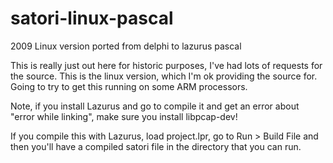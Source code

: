 # satori-linux-pascal
2009 Linux version ported from delphi to lazurus pascal


This is really just out here for historic purposes, I've had lots of requests for the source.  This is the linux version, which I'm ok providing the source for.  Going to try to get this running on some ARM processors.


Note, if you install Lazurus and go to compile it and get an error about "error while linking", make sure you install libpcap-dev!

If you compile this with Lazurus, load project.lpr, go to Run > Build File and then you'll have a compiled satori file in the directory that you can run.

